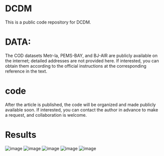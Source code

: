 # DCDM

This is a public code repository for DCDM.

# DATA:

The COD datasets Metr-la, PEMS-BAY, and BJ-AIR are publicly available on the internet; detailed addresses are not provided here. If interested, you can obtain them according to the official instructions at the corresponding reference in the text.

# code

After the article is published, the code will be organized and made publicly available soon. If interested, you can contact the author in advance to make a request, and collaboration is welcome.

# Results
![image](https://github.com/user-attachments/assets/b011284d-6ee8-48f1-9d04-76d31aec7a8a)
![image](https://github.com/user-attachments/assets/275ec176-fcf1-4c8b-bc7d-da44a3977723)
![image](https://github.com/user-attachments/assets/29e60e8b-d05b-4b26-9a94-a3640c0bb1cf)
![image](https://github.com/user-attachments/assets/55af116e-adc6-4957-919c-7431328bb1f0)
![image](https://github.com/user-attachments/assets/10542772-c6f0-454c-ad29-ccbe41494a74)



 





